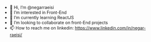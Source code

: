 - 👋 Hi, I’m @negarraeisi
- 👀 I’m interested in Front-End
- 🌱 I’m currently learning ReactJS
- 💞️ I’m looking to collaborate on front-End projects
- 📫 How to reach me on linkedin: https://www.linkedin.com/in/negar-raeisi/


